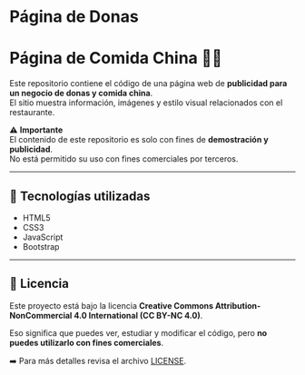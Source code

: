 # Página de Donas
# Página de Comida China 🍜🥢

Este repositorio contiene el código de una página web de **publicidad para un negocio de donas y comida china**.  
El sitio muestra información, imágenes y estilo visual relacionados con el restaurante.  

⚠️ **Importante**  
El contenido de este repositorio es solo con fines de **demostración y publicidad**.  
No está permitido su uso con fines comerciales por terceros.

---

## 🚀 Tecnologías utilizadas
- HTML5  
- CSS3  
- JavaScript  
- Bootstrap  

---

## 📜 Licencia
Este proyecto está bajo la licencia **Creative Commons Attribution-NonCommercial 4.0 International (CC BY-NC 4.0)**.  

Eso significa que puedes ver, estudiar y modificar el código, pero **no puedes utilizarlo con fines comerciales**.  

➡️ Para más detalles revisa el archivo [LICENSE](./LICENSE).